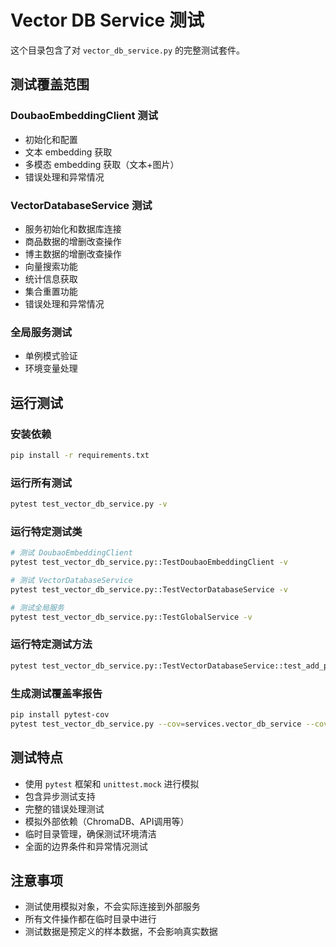 # Vector DB Service 测试

这个目录包含了对 `vector_db_service.py` 的完整测试套件。

## 测试覆盖范围

### DoubaoEmbeddingClient 测试
- 初始化和配置
- 文本 embedding 获取
- 多模态 embedding 获取（文本+图片）
- 错误处理和异常情况

### VectorDatabaseService 测试
- 服务初始化和数据库连接
- 商品数据的增删改查操作
- 博主数据的增删改查操作
- 向量搜索功能
- 统计信息获取
- 集合重置功能
- 错误处理和异常情况

### 全局服务测试
- 单例模式验证
- 环境变量处理

## 运行测试

### 安装依赖
```bash
pip install -r requirements.txt
```

### 运行所有测试
```bash
pytest test_vector_db_service.py -v
```

### 运行特定测试类
```bash
# 测试 DoubaoEmbeddingClient
pytest test_vector_db_service.py::TestDoubaoEmbeddingClient -v

# 测试 VectorDatabaseService
pytest test_vector_db_service.py::TestVectorDatabaseService -v

# 测试全局服务
pytest test_vector_db_service.py::TestGlobalService -v
```

### 运行特定测试方法
```bash
pytest test_vector_db_service.py::TestVectorDatabaseService::test_add_product_success -v
```

### 生成测试覆盖率报告
```bash
pip install pytest-cov
pytest test_vector_db_service.py --cov=services.vector_db_service --cov-report=html
```

## 测试特点

- 使用 `pytest` 框架和 `unittest.mock` 进行模拟
- 包含异步测试支持
- 完整的错误处理测试
- 模拟外部依赖（ChromaDB、API调用等）
- 临时目录管理，确保测试环境清洁
- 全面的边界条件和异常情况测试

## 注意事项

- 测试使用模拟对象，不会实际连接到外部服务
- 所有文件操作都在临时目录中进行
- 测试数据是预定义的样本数据，不会影响真实数据